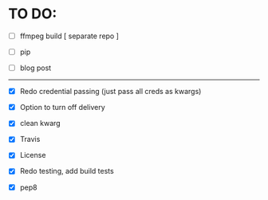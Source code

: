 # TO DO:

- [ ] ffmpeg build [ separate repo ]

- [ ] pip

- [ ] blog post

----

- [x] Redo credential passing (just pass all creds as kwargs)

- [x] Option to turn off delivery

- [x] clean kwarg

- [x] Travis 

- [x] License

- [x] Redo testing, add build tests

- [x] pep8
